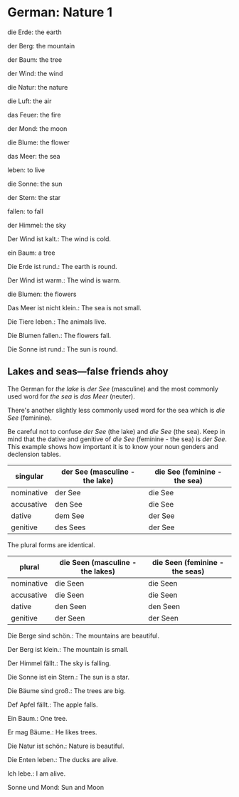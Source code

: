 # German: Nature 1

die Erde: the earth

der Berg: the mountain

der Baum: the tree

der Wind: the wind

die Natur: the nature

die Luft: the air

das Feuer: the fire

der Mond: the moon

die Blume: the flower

das Meer: the sea

leben: to live

die Sonne: the sun

der Stern: the star

fallen: to fall

der Himmel: the sky

Der Wind ist kalt.: The wind is cold.

ein Baum: a tree

Die Erde ist rund.: The earth is round.

Der Wind ist warm.: The wind is warm.

die Blumen: the flowers

Das Meer ist nicht klein.: The sea is not small.

Die Tiere leben.: The animals live.

Die Blumen fallen.: The flowers fall.

Die Sonne ist rund.: The sun is round.

## Lakes and seas—false friends ahoy
The German for *the lake* is *der See* (masculine) and the most commonly
used word for *the sea* is *das Meer* (neuter).

There's another slightly less commonly used word for the sea which is
*die See* (feminine).

Be careful not to confuse *der See* (the lake) and *die See* (the
sea). Keep in mind that the dative and genitive of *die See*
(feminine - the sea) is *der See*. This example shows how important it
is to know your noun genders and declension tables.

singular | der See (masculine - the lake) | die See (feminine - the sea)
--- | --- | ---
nominative | der See | die See
accusative | den See | die See
dative | dem See | der See
genitive | des Sees | der See

The plural forms are identical.

plural | die Seen (masculine - the lakes) | die Seen (feminine - the seas)
--- | --- | ---
nominative | die Seen | die Seen
accusative | die Seen | die Seen
dative | den Seen | den Seen
genitive | der Seen | der Seen

Die Berge sind schön.: The mountains are beautiful.

Der Berg ist klein.: The mountain is small.

Der Himmel fällt.: The sky is falling.

Die Sonne ist ein Stern.: The sun is a star.

Die Bäume sind groß.: The trees are big.

Def Apfel fällt.: The apple falls.

Ein Baum.: One tree.

Er mag Bäume.: He likes trees.

Die Natur ist schön.: Nature is beautiful.

Die Enten leben.: The ducks are alive.

Ich lebe.: I am alive.

Sonne und Mond: Sun and Moon
